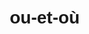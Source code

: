 # ou-et-où
<html lang="fr">

<head>
    <meta charset="UTF-8">
    <meta name="viewport" content="width=device-width, initial-scale=1.0">
    <title>Exercice - ou vs où</title>
    <style>
        body {
            font-family: Arial, sans-serif;
            line-height: 1.6;
            margin: 20px;
        }

        .correct {
            color: green;
        }

        .incorrect {
            color: red;
        }

        .analyse {
            color: blue;
        }
    </style>
    <script>
        function verifier() {
            let reponsesCorrectes = ["ou", "où", "ou", "ou", "où", "ou", "où", "ou", "où", "ou",
                                     "où", "ou", "ou", "où", "où", "ou", "où", "ou", "ou", "où"];
            let score = 0;

            for (let i = 0; i < reponsesCorrectes.length; i++) {
                let userInput = document.getElementById('reponse' + (i + 1)).value.trim().toLowerCase();
                let feedback = document.getElementById('feedback' + (i + 1));
                let analyse = document.getElementById('analyse' + (i + 1));

                if (userInput === reponsesCorrectes[i]) {
                    feedback.innerText = "✔️ Correct";
                    feedback.className = "correct";
                    analyse.innerText = "";
                    score++;
                } else {
                    feedback.innerText = "❌ Incorrect";
                    feedback.className = "incorrect";
                    analyse.innerText = `La bonne réponse est "${reponsesCorrectes[i]}". Rappel : "ou" est une conjonction de coordination utilisée pour exprimer un choix (ex : Thé ou café), tandis que "où" est un pronom interrogatif ou relatif indiquant un lieu ou un moment (ex : Où vas-tu ?).`;
                    analyse.className = "analyse";
                }
            }

            document.getElementById('score').innerText = `Votre score : ${score}/${reponsesCorrectes.length}`;
        }
    </script>
</head>

<body>
    <h2>Règle : "ou" vs "où"</h2>
    <p>
        - <b>"ou"</b> est une conjonction de coordination qui sert à exprimer un choix entre plusieurs options. Exemple : "Veux-tu du thé ou du café ?".<br>
        - <b>"où"</b> est un pronom relatif ou interrogatif utilisé pour indiquer un lieu ou un moment. Exemple : "Où es-tu allé hier soir ?".
    </p>

    <h2>Exercice - Complétez avec "ou" ou "où"</h2>

    <!-- Génération des 20 questions -->
    <div id="exercices">
        <p>1. Veux-tu du thé ___ du café ?</p>
        <input type="text" id="reponse1"> <span id="feedback1"></span><br>
        <p id="analyse1"></p><br>

        <p>2. Sais-tu ___ il habite ?</p>
        <input type="text" id="reponse2"> <span id="feedback2"></span><br>
        <p id="analyse2"></p><br>

        <p>3. Tu peux prendre un gâteau ___ une glace.</p>
        <input type="text" id="reponse3"> <span id="feedback3"></span><br>
        <p id="analyse3"></p><br>

        <p>4. Viens avec moi ___ reste ici.</p>
        <input type="text" id="reponse4"> <span id="feedback4"></span><br>
        <p id="analyse4"></p><br>

        <p>5. Je me demande ___ il a mis son sac.</p>
        <input type="text" id="reponse5"> <span id="feedback5"></span><br>
        <p id="analyse5"></p><br>

        <p>6. Est-ce que tu veux du chocolat ___ des bonbons ?</p>
        <input type="text" id="reponse6"> <span id="feedback6"></span><br>
        <p id="analyse6"></p><br>

        <p>7. Dis-moi ___ tu es allé après l'école.</p>
        <input type="text" id="reponse7"> <span id="feedback7"></span><br>
        <p id="analyse7"></p><br>

        <p>8. C'est à toi ___ à moi de jouer.</p>
        <input type="text" id="reponse8"> <span id="feedback8"></span><br>
        <p id="analyse8"></p><br>

        <p>9. Je ne sais pas ___ il a rangé les clés.</p>
        <input type="text" id="reponse9"> <span id="feedback9"></span><br>
        <p id="analyse9"></p><br>

        <p>10. Tu veux sortir ce soir ___ rester à la maison ?</p>
        <input type="text" id="reponse10"> <span id="feedback10"></span><br>
        <p id="analyse10"></p><br>

        <p>11. ___ sont tes affaires ?</p>
        <input type="text" id="reponse11"> <span id="feedback11"></span><br>
        <p id="analyse11"></p><br>

        <p>12. Prends une pomme ___ une poire.</p>
        <input type="text" id="reponse12"> <span id="feedback12"></span><br>
        <p id="analyse12"></p><br>

        <p>13. Choisis : viens avec moi ___ reste ici.</p>
        <input type="text" id="reponse13"> <span id="feedback13"></span><br>
        <p id="analyse13"></p><br>

        <p>14. Je ne sais pas ___ aller pour trouver de l'aide.</p>
        <input type="text" id="reponse14"> <span id="feedback14"></span><br>
        <p id="analyse14"></p><br>

        <p>15. ___ est-ce que tu vas en vacances cette année ?</p>
        <input type="text" id="reponse15"> <span id="feedback15"></span><br>
        <p id="analyse15"></p><br>

        <p>16. Achète du pain ___ du lait, s'il te plaît.</p>
        <input type="text" id="reponse16"> <span id="feedback16"></span><br>
        <p id="analyse16"></p><br>

        <p>17. Sais-tu ___ je peux trouver cette information ?</p>
        <input type="text" id="reponse17"> <span id="feedback17"></span><br>
        <p id="analyse17"></p><br>

        <p>18. Tu veux un livre ___ une BD ?</p>
        <input type="text" id="reponse18"> <span id="feedback18"></span><br>
        <p id="analyse18"></p><br>

        <p>19. ___ que tu pars, n'oublie pas de fermer la porte.</p>
        <input type="text" id="reponse19"> <span id="feedback19"></span><br>
        <p id="analyse19"></p><br>

        <p>20. ___ est le bureau du directeur ?</p>
        <input type="text" id="reponse20"> <span id="feedback20"></span><br>
        <p id="analyse20"></p><br>
    </div>

    <button onclick="verifier()">Vérifier</button>
    <p id="score"></p>
</body>

</html>
